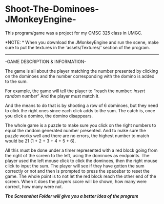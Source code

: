 # Shoot-The-Dominoes-JMonkeyEngine-

This program/game was a project for my CMSC 325 class in UMGC.

*NOTE: *
When you download the JMonkeyEngine and run the scene, 
make sure to put the textures in the 'assets/Textures/' section of the program.
* * *

-GAME DESCRIPTION & INFORMATION-

The game is all about the player matching the number presented by clicking 
on the dominoes and the number corresponding with the domino is added to the sum. 

For example, the game will tell the player to 
“reach the number: *insert random number*”
And the player must match it. 

And the means to do that is by shooting a row of 6 dominoes, 
but they need to click the right ones since each click adds to the sum. 
The catch is, once you click a domino, the domino disappears. 

The whole game is a puzzle to make sure you click on the right numbers to equal the random generated number presented. 
And to make sure the puzzle works well and there are no errors, the highest number to match would be 21 (1 + 2 + 3 + 4 + 5 + 6).

All this must be done under a timer represented with a red block going from the right of the screen to the left, 
using the dominoes as endpoints. The player used the left mouse click to click the dominoes, then the right mouse 
click to input the sum. The player will see if they have gotten the sum correctly or not and then is prompted to 
press the spacebar to reset the game. The whole point is to not let the red block reach the other end of the screen. 
When it does the players score will be shown, how many were correct, how many were not.

***The Screenshot Folder will give you a better idea of the program***
